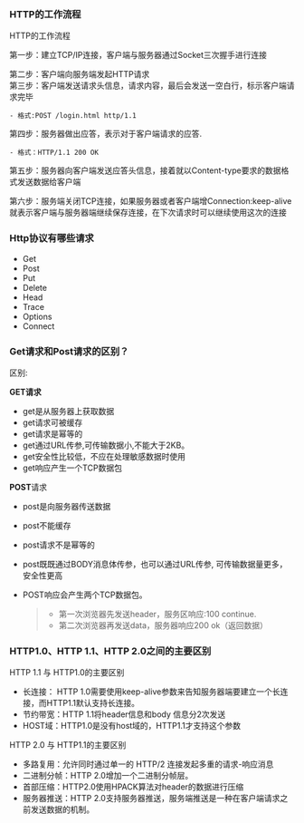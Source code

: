### HTTP的工作流程

HTTP的工作流程

第一步：建立TCP/IP连接，客户端与服务器通过Socket三次握手进行连接

第二步：客户端向服务端发起HTTP请求
​	
第三步：客户端发送请求头信息，请求内容，最后会发送一空白行，标示客户端请求完毕

```
- 格式:POST /login.html http/1.1
```

第四步：服务器做出应答，表示对于客户端请求的应答.

```
- 格式：HTTP/1.1 200 OK
```

第五步：服务器向客户端发送应答头信息，接着就以Content-type要求的数据格式发送数据给客户端

第六步：服务端关闭TCP连接，如果服务器或者客户端增Connection:keep-alive就表示客户端与服务器端继续保存连接，在下次请求时可以继续使用这次的连接



### Http协议有哪些请求

- Get
- Post
- Put
- Delete
- Head
- Trace
- Options
- Connect





### Get请求和Post请求的区别？

区别:

**GET请求**

- get是从服务器上获取数据 
- get请求可被缓存 
- get请求是幂等的
- get通过URL传参,可传输数据小,不能大于2KB。
- get安全性比较低，不应在处理敏感数据时使用 
- get响应产生一个TCP数据包

**POST**请求

- post是向服务器传送数据

- post不能缓存 

- post请求不是幂等的

- post既既通过BODY消息体传参，也可以通过URL传参, 可传输数据量更多，安全性更高

- POST响应会产生两个TCP数据包。

  > - 第一次浏览器先发送header，服务区响应:100 continue.
  > - 第二次浏览器再发送data，服务器响应200 ok（返回数据） 





### HTTP1.0、HTTP 1.1、HTTP 2.0之间的主要区别

HTTP 1.1 与 HTTP1.0的主要区别 

- 长连接： HTTP 1.0需要使用keep-alive参数来告知服务器端要建立一个长连接，而HTTP1.1默认支持长连接。 
- 节约带宽：HTTP 1.1将header信息和body 信息分2次发送
- HOST域：HTTP1.0是没有host域的，HTTP1.1才支持这个参数 

HTTP 2.0 与 HTTP1.1的主要区别 

- 多路复用：允许同时通过单一的 HTTP/2 连接发起多重的请求-响应消息
- 二进制分帧：HTTP 2.0增加一个二进制分帧层。 
- 首部压缩：HTTP2.0使用HPACK算法对header的数据进行压缩
- 服务器推送：HTTP 2.0支持服务器推送，服务端推送是一种在客户端请求之前发送数据的机制。